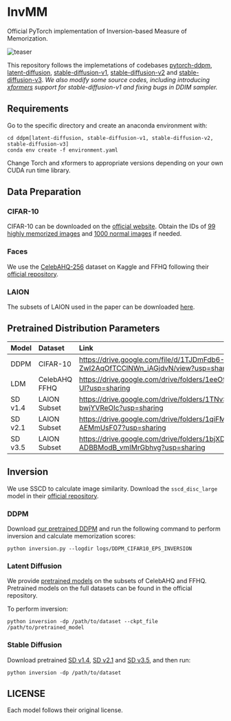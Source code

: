 # InvMM

Official PyTorch implementation of Inversion-based Measure of Memorization.

![teaser](assets/teaser.png)

This repository follows the implemetations of codebases [pytorch-ddpm](https://github.com/w86763777/pytorch-ddpm), [latent-diffusion](https://github.com/CompVis/latent-diffusion), [stable-diffusion-v1](https://github.com/CompVis/stable-diffusion), [stable-diffusion-v2](https://github.com/Stability-AI/stablediffusion) and [stable-diffusion-v3](https://github.com/Stability-AI/sd3.5). *We also modify some source codes, including introducing [xformers](https://github.com/facebookresearch/xformers) support for stable-diffusion-v1 and fixing bugs in DDIM sampler.*

## Requirements

Go to the specific directory and create an anaconda environment with:

```shell
cd ddpm[latent-diffusion, stable-diffusion-v1, stable-diffusion-v2, stable-diffusion-v3]
conda env create -f environment.yaml
```

Change Torch and xformers to appropriate versions depending on your own CUDA run time library.

## Data Preparation

### CIFAR-10

CIFAR-10 can be downloaded on the [official website](https://www.cs.toronto.edu/~kriz/cifar.html). Obtain the IDs of [99 highly memorized images](https://drive.google.com/file/d/1pFbNl8kiK77NFeaNXo4Qdx3eSaNulEcx/view?usp=sharing) and [1000 normal images](https://drive.google.com/file/d/18YA-PW8jtrpupUYUXX8rac0qw_Ib5mdN/view?usp=sharing) if needed.

### Faces

We use the [CelebAHQ-256](https://www.kaggle.com/datasets/badasstechie/celebahq-resized-256x256) dataset on Kaggle and FFHQ following their [official repository](https://github.com/NVlabs/ffhq-dataset).

### LAION

The subsets of LAION used in the paper can be downloaded [here](https://drive.google.com/file/d/1M_rCjEz8w0JeYI7v2Aekp514Iav5SyJp/view?usp=sharing).

## Pretrained Distribution Parameters

| Model   | Dataset       | Link                                                         |
| :------ | :------------ | :----------------------------------------------------------- |
| DDPM    | CIFAR-10      | https://drive.google.com/file/d/1TJDmFdb6-ZwI2AqOfTCClNWn_iAGjdvN/view?usp=sharing |
| LDM     | CelebAHQ FFHQ | https://drive.google.com/drive/folders/1eeO9E4zLTdy1PfPA55YhIwclS9XBF-UI?usp=sharing |
| SD v1.4 | LAION Subset  | https://drive.google.com/drive/folders/1TNvSc6JMvCqZJ4-9FO-A4-bwjYVReOIc?usp=sharing |
| SD v2.1 | LAION Subset  | https://drive.google.com/drive/folders/1qiFMpUfLdZdLWRV-TkmPJ1-AEMmUsF07?usp=sharing |
| SD v3.5 | LAION Subset  | https://drive.google.com/drive/folders/1bjXDH8iQOb5F-ADBBModB_vmIMrGbhvg?usp=sharing |

## Inversion

We use SSCD to calculate image similarity. Download the ```sscd_disc_large``` model in their [official repository](https://github.com/facebookresearch/sscd-copy-detection).

### DDPM

Download [our pretrained DDPM](https://drive.google.com/file/d/1ktZzkNMGiKlNjMA05dcD_0ehp3laRCp9/view?usp=sharing) and run the following command to perform inversion and calculate memorization scores:

```shell
python inversion.py --logdir logs/DDPM_CIFAR10_EPS_INVERSION
```

### Latent Diffusion

We provide [pretrained models](https://drive.google.com/drive/folders/1jVt9oUOJ2Z32XA_oirAjl3Pb40SsTkNT?usp=sharing) on the subsets of CelebAHQ and FFHQ. Pretrained models on the full datasets can be found in the official repository.

To perform inversion:

```shell
python inversion -dp /path/to/dataset --ckpt_file /path/to/pretrained_model
```

### Stable Diffusion

Download pretrained [SD v1.4](https://github.com/CompVis/stable-diffusion), [SD v2.1](https://github.com/Stability-AI/stablediffusion) and [SD v3.5](https://huggingface.co/stabilityai/stable-diffusion-3.5-medium/tree/main), and then run:

```shell
python inversion -dp /path/to/dataset
```

## LICENSE

Each model follows their original license.
